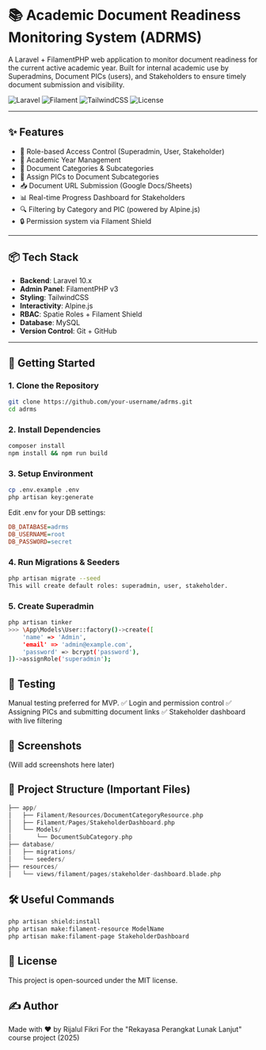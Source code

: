 # 📚 Academic Document Readiness Monitoring System (ADRMS)

A Laravel + FilamentPHP web application to monitor document readiness for the current active academic year. Built for internal academic use by Superadmins, Document PICs (users), and Stakeholders to ensure timely document submission and visibility.

![Laravel](https://img.shields.io/badge/Laravel-10.x-red.svg)
![Filament](https://img.shields.io/badge/Filament-v3-blue)
![TailwindCSS](https://img.shields.io/badge/TailwindCSS-3.x-06B6D4)
![License](https://img.shields.io/badge/license-MIT-green.svg)

---

## ✨ Features

- 👤 Role-based Access Control (Superadmin, User, Stakeholder)
- 📆 Academic Year Management
- 📂 Document Categories & Subcategories
- 🔗 Assign PICs to Document Subcategories
- 📥 Document URL Submission (Google Docs/Sheets)
- 📊 Real-time Progress Dashboard for Stakeholders
- 🔍 Filtering by Category and PIC (powered by Alpine.js)
- 🔒 Permission system via Filament Shield

---

## 📦 Tech Stack

- **Backend**: Laravel 10.x
- **Admin Panel**: FilamentPHP v3
- **Styling**: TailwindCSS
- **Interactivity**: Alpine.js
- **RBAC**: Spatie Roles + Filament Shield
- **Database**: MySQL
- **Version Control**: Git + GitHub

---

## 🚀 Getting Started

### 1. Clone the Repository

```bash
git clone https://github.com/your-username/adrms.git
cd adrms
```

### 2. Install Dependencies
```bash
composer install
npm install && npm run build
```

### 3. Setup Environment
```bash
cp .env.example .env
php artisan key:generate
```

Edit .env for your DB settings:
```ini
DB_DATABASE=adrms
DB_USERNAME=root
DB_PASSWORD=secret
```

### 4. Run Migrations & Seeders
```bash
php artisan migrate --seed
This will create default roles: superadmin, user, stakeholder.
```

### 5. Create Superadmin
```bash
php artisan tinker
>>> \App\Models\User::factory()->create([
    'name' => 'Admin',
    'email' => 'admin@example.com',
    'password' => bcrypt('password'),
])->assignRole('superadmin');
```

## 🧪 Testing
Manual testing preferred for MVP.
✅ Login and permission control
✅ Assigning PICs and submitting document links
✅ Stakeholder dashboard with live filtering

## 📸 Screenshots
(Will add screenshots here later)

## 📂 Project Structure (Important Files)
```swift
├── app/
│   ├── Filament/Resources/DocumentCategoryResource.php
│   ├── Filament/Pages/StakeholderDashboard.php
│   └── Models/
│       └── DocumentSubCategory.php
├── database/
│   ├── migrations/
│   └── seeders/
├── resources/
│   └── views/filament/pages/stakeholder-dashboard.blade.php
```

## 🛠️ Useful Commands
```bash
php artisan shield:install
php artisan make:filament-resource ModelName
php artisan make:filament-page StakeholderDashboard
```

## 📃 License
This project is open-sourced under the MIT license.

## ✍️ Author
Made with ❤️ by Rijalul Fikri
For the "Rekayasa Perangkat Lunak Lanjut" course project (2025)
